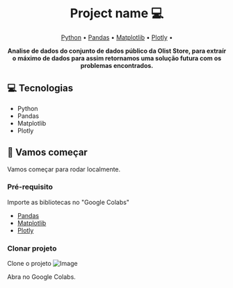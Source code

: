 <h1 align="center" style="font-weight: bold;">Project name 💻</h1>

<p align="center">
 <a href="#tech">Python</a> • 
 <a href="#started">Pandas</a> • 
  <a href="#routes"> Matplotlib</a> •
 <a href="#colab">Plotly</a> •
</p>

<p align="center">
    <b>Analise de dados do conjunto de dados público da Olist Store, para extraír o máximo de dados para assim retornamos uma solução futura com os problemas encontrados.</b>
</p>

<h2 id="technologies">💻 Tecnologias</h2>

- Python
- Pandas
- Matplotlib
- Plotly

<h2 id="started">🚀 Vamos começar</h2>

Vamos começar para rodar localmente.

<h3>Pré-requisito</h3>

Importe as bibliotecas no "Google Colabs"

- [Pandas](https://pandas.pydata.org/)
- [Matplotlib](https://matplotlib.org/)
- [Plotly](https://plotly.com/)

<h3>Clonar projeto</h3>

Clone o projeto
![Image](https://github.com/user-attachments/assets/5d26fc35-35b7-43ad-b3d6-1607ec1a70f0)

Abra no Google Colabs.
